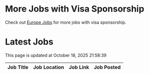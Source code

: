 # More Jobs with Visa Sponsorship

Check out [Europe Jobs](https://github.com/sureshparimi/europejobs#latest-jobs) for more jobs with visa sponsorship.

# Latest Jobs

This page is updated at October 18, 2025 21:58:39

| Job Title | Job Location | Job Link | Job Posted |
| --- | --- | --- | --- |
